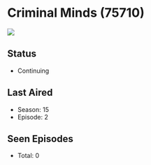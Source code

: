 # Criminal Minds (75710)

<img src="https://dg31sz3gwrwan.cloudfront.net/poster/75710/924583-0-optimized.jpg" />

## Status
* Continuing
## Last Aired
* Season: 15
* Episode: 2
## Seen Episodes
* Total: 0
